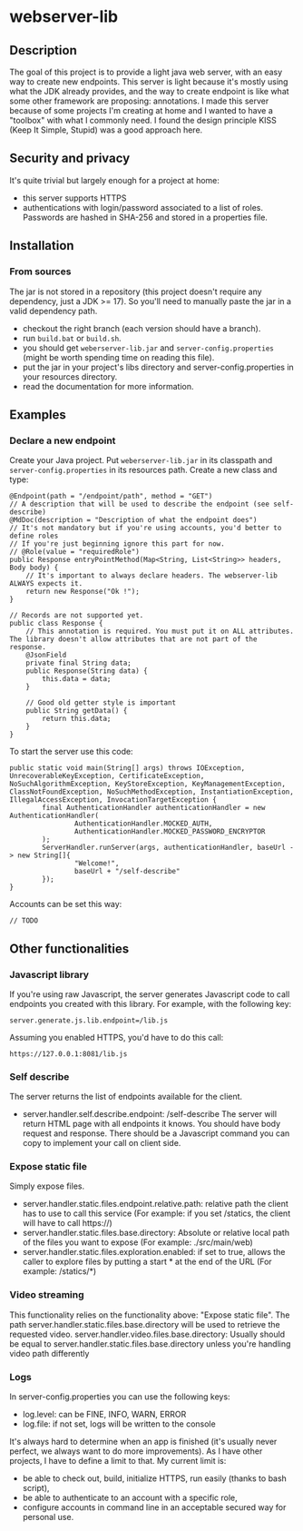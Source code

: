 # webserver-lib
## Description
The goal of this project is to provide a light java web server, with an easy way to create new endpoints.
This server is light because it's mostly using what the JDK already provides, and the way to create endpoint is like what some other framework are proposing: annotations.
I made this server because of some projects I'm creating at home and I wanted to have a "toolbox" with what I commonly need.
I found the design principle KISS (Keep It Simple, Stupid) was a good approach here.

## Security and privacy
It's quite trivial but largely enough for a project at home: 
- this server supports HTTPS
- authentications with login/password associated to a list of roles. Passwords are hashed in SHA-256 and stored in a properties file.

## Installation
### From sources
The jar is not stored in a repository (this project doesn't require any dependency, just a JDK >= 17). 
So you'll need to manually paste the jar in a valid dependency path.
- checkout the right branch (each version should have a branch).
- run `build.bat` or `build.sh`.
- you should get `weberserver-lib.jar` and `server-config.properties` (might be worth spending time on reading this file).
- put the jar in your project's libs directory and server-config.properties in your resources directory.
- read the documentation for more information.


## Examples
### Declare a new endpoint
Create your Java project. Put `weberserver-lib.jar` in its classpath and `server-config.properties` in its resources path.
Create a new class and type:
```
@Endpoint(path = "/endpoint/path", method = "GET")
// A description that will be used to describe the endpoint (see self-describe)
@MdDoc(description = "Description of what the endpoint does")
// It's not mandatory but if you're using accounts, you'd better to define roles 
// If you're just beginning ignore this part for now.
// @Role(value = "requiredRole")
public Response entryPointMethod(Map<String, List<String>> headers, Body body) {
    // It's important to always declare headers. The webserver-lib ALWAYS expects it.
    return new Response("Ok !");
}
```

```
// Records are not supported yet.
public class Response {
    // This annotation is required. You must put it on ALL attributes. The library doesn't allow attributes that are not part of the response.
    @JsonField
    private final String data;
    public Response(String data) {
        this.data = data;
    }
    
    // Good old getter style is important
    public String getData() {
        return this.data;
    }
}

```

To start the server use this code:
```
public static void main(String[] args) throws IOException, UnrecoverableKeyException, CertificateException,
NoSuchAlgorithmException, KeyStoreException, KeyManagementException, ClassNotFoundException, NoSuchMethodException, InstantiationException, IllegalAccessException, InvocationTargetException {
        final AuthenticationHandler authenticationHandler = new AuthenticationHandler(
                AuthenticationHandler.MOCKED_AUTH,
                AuthenticationHandler.MOCKED_PASSWORD_ENCRYPTOR
        );
        ServerHandler.runServer(args, authenticationHandler, baseUrl -> new String[]{
                "Welcome!",
                baseUrl + "/self-describe"
        });
}
```

Accounts can be set this way:
```
// TODO 
```

## Other functionalities
### Javascript library
If you're using raw Javascript, the server generates Javascript code to call endpoints you created with this library.
For example, with the following key:
```
server.generate.js.lib.endpoint=/lib.js
```
Assuming you enabled HTTPS, you'd have to do this call:
```
https://127.0.0.1:8081/lib.js
```

### Self describe
The server returns the list of endpoints available for the client.
- server.handler.self.describe.endpoint: /self-describe
The server will return HTML page with all endpoints it knows. You should have body request and response. There should be a Javascript command you can copy
to implement your call on client side.


### Expose static file
Simply expose files.
- server.handler.static.files.endpoint.relative.path: relative path the client has to use to call this service (For example: if you set /statics, the client will have to call https://<ip>)
- server.handler.static.files.base.directory: Absolute or relative local path of the files you want to expose (For example: ./src/main/web)
- server.handler.static.files.exploration.enabled: if set to true, allows the caller to explore files by putting a start * at the end of the URL (For example: /statics/*)

### Video streaming
This functionality relies on the functionality above: "Expose static file". The path server.handler.static.files.base.directory
will be used to retrieve the requested video.
server.handler.video.files.base.directory: Usually should be equal to server.handler.static.files.base.directory unless you're handling video path differently

### Logs
In server-config.properties you can use the following keys:
- log.level: can be FINE, INFO, WARN, ERROR
- log.file: if not set, logs will be written to the console


It's always hard to determine when an app is finished (it's usually never perfect, we always want to do more improvements).
As I have other projects, I have to define a limit to that.
My current limit is:
- be able to check out, build, initialize HTTPS, run easily (thanks to bash script),
- be able to authenticate to an account with a specific role,
- configure accounts in command line in an acceptable secured way for personal use.